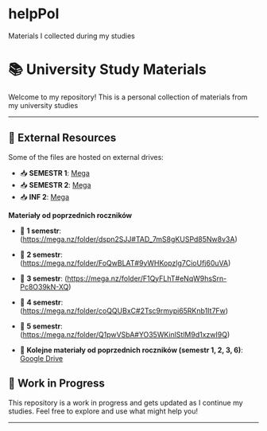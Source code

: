 # helpPol
Materials I collected during my studies
# 📚 University Study Materials

Welcome to my repository! This is a personal collection of materials from my university studies

---

## 🔗 External Resources

Some of the files are hosted on external drives:

- 📥 **SEMESTR 1**: [Mega](https://mega.nz/folder/6JUARIib#L-q3_T7anVVHeInaYXPEow)
- 📥 **SEMESTR 2**: [Mega](https://mega.nz/folder/rAERCTrI#QmGgKAGVgrWdXCRGoI2W4Q)
- 📥 **INF 2**: [Mega](https://mega.nz/folder/pzFHAD6C#BPEXmPbbCU24DUTsmCfEjQ)

**Materiały od poprzednich roczników**
- 📄 **1 semestr**: (https://mega.nz/folder/dspn2SJJ#TAD_7mS8gKUSPd85Nw8v3A)
- 📄 **2 semestr**: (https://mega.nz/folder/FoQwBLAT#9yWHKopzlg7CioUfj60uVA)
- 📄 **3 semestr**: (https://mega.nz/folder/F1QyFLhT#eNqW9hsSrn-Pc8O39kN-XQ)
- 📄 **4 semestr**: (https://mega.nz/folder/coQQUBxC#2Tsc9rmypi65RKnb1It7Fw)
- 📄 **5 semestr**: (https://mega.nz/folder/Q1pwVSbA#YO35WKinlStlM9d1xzwI9Q) 

- 📄 **Kolejne materiały od poprzednich roczników (semestr 1, 2, 3, 6)**: [Google Drive](https://drive.google.com/drive/mobile/folders/1_lngr1uI-ziE0gP9s1uXRgvqyZt-TXa7?usp=drive_open)

## 🚧 Work in Progress

This repository is a work in progress and gets updated as I continue my studies. Feel free to explore and use what might help you!

---


